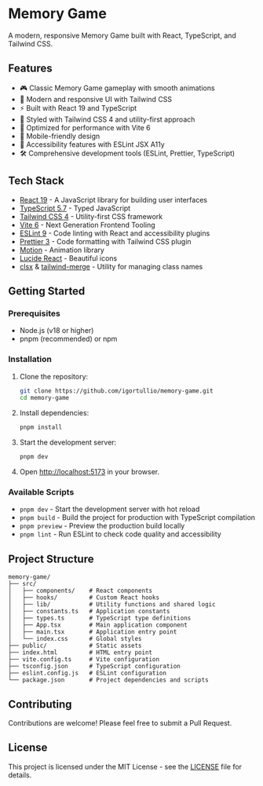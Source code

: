 # Memory Game

A modern, responsive Memory Game built with React, TypeScript, and Tailwind CSS.

## Features

- 🎮 Classic Memory Game gameplay with smooth animations
- 🎨 Modern and responsive UI with Tailwind CSS
- ⚡ Built with React 19 and TypeScript
- 🎨 Styled with Tailwind CSS 4 and utility-first approach
- 🚀 Optimized for performance with Vite 6
- 📱 Mobile-friendly design
- 🎯 Accessibility features with ESLint JSX A11y
- 🛠️ Comprehensive development tools (ESLint, Prettier, TypeScript)

## Tech Stack

- [React 19](https://react.dev/) - A JavaScript library for building user interfaces
- [TypeScript 5.7](https://www.typescriptlang.org/) - Typed JavaScript
- [Tailwind CSS 4](https://tailwindcss.com/) - Utility-first CSS framework
- [Vite 6](https://vitejs.dev/) - Next Generation Frontend Tooling
- [ESLint 9](https://eslint.org/) - Code linting with React and accessibility plugins
- [Prettier 3](https://prettier.io/) - Code formatting with Tailwind CSS plugin
- [Motion](https://motion.dev/) - Animation library
- [Lucide React](https://lucide.dev/) - Beautiful icons
- [clsx](https://github.com/lukeed/clsx) & [tailwind-merge](https://github.com/dcastil/tailwind-merge) - Utility for managing class names

## Getting Started

### Prerequisites

- Node.js (v18 or higher)
- pnpm (recommended) or npm

### Installation

1. Clone the repository:
   ```bash
   git clone https://github.com/igortullio/memory-game.git
   cd memory-game
   ```

2. Install dependencies:
   ```bash
   pnpm install
   ```

3. Start the development server:
   ```bash
   pnpm dev
   ```

4. Open [http://localhost:5173](http://localhost:5173) in your browser.

### Available Scripts

- `pnpm dev` - Start the development server with hot reload
- `pnpm build` - Build the project for production with TypeScript compilation
- `pnpm preview` - Preview the production build locally
- `pnpm lint` - Run ESLint to check code quality and accessibility

## Project Structure

```
memory-game/
├── src/
│   ├── components/    # React components
│   ├── hooks/         # Custom React hooks
│   ├── lib/           # Utility functions and shared logic
│   ├── constants.ts   # Application constants
│   ├── types.ts       # TypeScript type definitions
│   ├── App.tsx        # Main application component
│   ├── main.tsx       # Application entry point
│   └── index.css      # Global styles
├── public/            # Static assets
├── index.html         # HTML entry point
├── vite.config.ts     # Vite configuration
├── tsconfig.json      # TypeScript configuration
├── eslint.config.js   # ESLint configuration
└── package.json       # Project dependencies and scripts
```

## Contributing

Contributions are welcome! Please feel free to submit a Pull Request.

## License

This project is licensed under the MIT License - see the [LICENSE](LICENSE) file for details.
